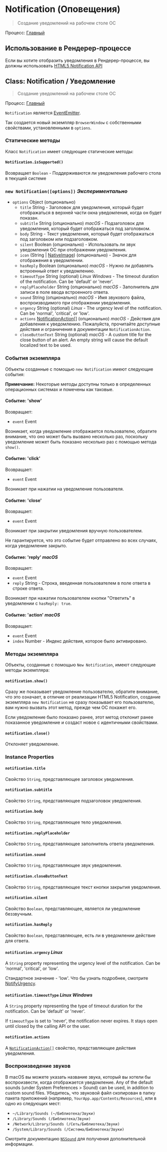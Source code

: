 # Notification (Оповещения)

> Создание уведомлений на рабочем столе ОС

Процесс: [Главный](../glossary.md#main-process)

## Использование в Рендерер-процессе

Если вы хотите отобразить уведомления в Рендерер-процессе, вы должны использовать [HTML5 Notification API](../tutorial/notifications.md)

## Class: Notification / Уведомление

> Создание уведомлений на рабочем столе ОС

Процесс: [Главный](../glossary.md#main-process)

`Notification` является [EventEmitter](https://nodejs.org/api/events.html#events_class_eventemitter).

Так создается новый экземпляр `BrowserWindow` с собственными свойствами, установленными в `options`.

### Статические методы

Класс `Notification` имеет следующие статические методы:

#### `Notification.isSupported()`

Возвращает `Boolean` - Поддерживаются ли уведомления рабочего стола в текущей системе

### `new Notification([options])` _Экспериментально_

* `options` Object (опционально)
  * `title` String - Заголовок для уведомления, который будет отображаться в верхней части окна уведомления, когда он будет показан.
  * `subtitle` String (опционально) _macOS_ - Подзаголовок для уведомления, который будет отображаться под заголовком.
  * `body` String - Текст уведомления, который будет отображаться под заголовком или подзаголовком.
  * `silent` Boolean (опционально) - Использовать ли звук уведомления ОС при отображении уведомления.
  * `icon` (String | [NativeImage](native-image.md)) (опционально) - Значок для отображения в уведомлении.
  * `hasReply` Boolean (опционально) _macOS_ - Нужно ли добавлять встроенный ответ к уведомлению.
  * `timeoutType` String (optional) _Linux_ _Windows_ - The timeout duration of the notification. Can be 'default' or 'never'.
  * `replyPlaceholder` String (опционально) _macOS_ - Заполнитель для записи в поле ввода встроенного ответа.
  * `sound` String (опционально) _macOS_ - Имя звукового файла, воспроизводимого при отображении уведомления.
  * `urgency` String (optional) _Linux_ - The urgency level of the notification. Can be 'normal', 'critical', or 'low'.
  * `actions` [NotificationAction[]](structures/notification-action.md) (опционально) _macOS_ - Действия для добавления к уведомлению. Пожалуйста, прочитайте доступные действия и ограничения в документации `NotificationAction`.
  * `closeButtonText` String (optional) _macOS_ - A custom title for the close button of an alert. An empty string will cause the default localized text to be used.

### События экземпляра

Объекты созданные с помощью `new Notification` имеют следующие события:

**Примечание:** Некоторые методы доступны только в определенных операционных системах и помечены как таковые.

#### Событие: 'show'

Возвращает:

* `event` Event

Возникает, когда уведомление отображается пользователю, обратите внимание, что оно может быть вызвано несколько раз, поскольку уведомление может быть показано несколько раз с помощью метода `show()`.

#### Событие: 'click'

Возвращает:

* `event` Event

Возникает при нажатии на уведомление пользователя.

#### Событие: 'close'

Возвращает:

* `event` Event

Возникает при закрытии уведомления вручную пользователем.

Не гарантируется, что это событие будет отправлено во всех случаях, когда уведомление закрыто.

#### Событие: 'reply' _macOS_

Возвращает:

* `event` Event
* `reply` String - Строка, введенная пользователем в поле ответа в строке ответа.

Возникает при нажатии пользователем кнопки "Ответить" в уведомлении с `hasReply: true`.

#### Событие: 'action' _macOS_

Возвращает:

* `event` Event
* `index` Number - Индекс действия, которое было активировано.

### Методы экземпляра

Объекты, созданные с помощью `New Notification`, имеют следующие методы экземпляра:

#### `notification.show()`

Сразу же показывает уведомление пользователю, обратите внимание, что это означает, в отличие от реализации HTML5 Notification, создание экземпляра `new Notification` не сразу показывает его пользователю, вам нужно вызвать этот метод, прежде чем ОС покажет его.

Если уведомление было показано ранее, этот метод отклонит ранее показанное уведомление и создаст новое с идентичными свойствами.

#### `notification.close()`

Отклоняет уведомление.

### Instance Properties

#### `notification.title`

Свойство `String`, представляющее заголовок уведомления.

#### `notification.subtitle`

Свойство `String`, представляющее подзаголовок уведомления.

#### `notification.body`

Свойство `String`, представляющее тело уведомления.

#### `notification.replyPlaceholder`

Свойство `String`, представляющее заполнитель ответа уведомления.

#### `notification.sound`

Свойство `String`, представляющее звук уведомления.

#### `notification.closeButtonText`

Свойство `String`, представляющее текст кнопки закрытия уведомления.

#### `notification.silent`

Свойство `Boolean`, представляющее, является ли уведомление беззвучным.

#### `notification.hasReply`

Свойство `Boolean`, представляющее, есть ли в уведомлении действие для ответа.

#### `notification.urgency` _Linux_

A `String` property representing the urgency level of the notification. Can be 'normal', 'critical', or 'low'.

Стандартное значение - 'low'. Что бы узнать подробнее, смотрите [NotifyUrgency](https://developer.gnome.org/notification-spec/#urgency-levels).

#### `notification.timeoutType` _Linux_ _Windows_

A `String` property representing the type of timeout duration for the notification. Can be 'default' or 'never'.

If `timeoutType` is set to 'never', the notification never expires. It stays open until closed by the calling API or the user.

#### `notification.actions`

A [`NotificationAction[]`](structures/notification-action.md) свойство, представляющее действия уведомления.

### Воспроизведение звуков

В macOS вы можете указать название звука, который вы хотели бы воспроизвести, когда отображается уведомление. Any of the default sounds (under System Preferences > Sound) can be used, in addition to custom sound files. Убедитесь, что звуковой файл скопирован в папку пакета приложений (например, `YourApp.app/Contents/Resources`), или в одно из следующих мест:

* `~/Library/Sounds (~/Библиотека/Звуки)`
* `/Library/Sounds (/Библиотека/Звуки)`
* `/Network/Library/Sounds (/Сеть/Библиотека/Звуки)`
* `/System/Library/Sounds (/Система/Библиотека/Звуки)`

Смотрите документацию [`NSSound`](https://developer.apple.com/documentation/appkit/nssound) для получения дополнительной информации.

